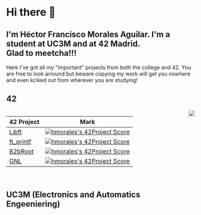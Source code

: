 # Hi there 👋

## I'm Héctor Francisco Morales Aguilar. I'm a student at UC3M and at 42 Madrid. <br>Glad to meetcha!!!

 Here I've got all my "important" projects from both the college and 42. You are free to look arround but beware copying my work will get you nowhere and even kciked out from wherever you are studying!
 
## 42

<a href="https://github.com/Creatormaxx/42-Cursus">
  <img align="right" src="https://badge42.herokuapp.com/api/stats/hmorales?privacyName=true" />
</a>

| 42 Project       | Mark                                                                                                                                          |
|---------------|--------------------------------------------------------------------------------------------------------------------------------------------------|
| [Libft](https://github.com/Creatormax/42-Cursus/libft)         | [![hmorales's 42Project Score](https://badge42.herokuapp.com/api/project/hmorales/Libft)](https://badge42.herokuapp.com/api/project/hmorales/Libft)                  |
| [ft_printf](https://github.com/Creatormax/42-Cursus/ft_printf)     | [![hmorales's 42Project Score](https://badge42.herokuapp.com/api/project/hmorales/ft_printf)](https://badge42.herokuapp.com/api/project/hmorales/ft_printf)              |
| [B2bRoot](https://github.com/Creatormax/42-Cursus/born2beroot)     | [![hmorales's 42Project Score](https://badge42.herokuapp.com/api/project/hmorales/Born2beroot)](https://badge42.herokuapp.com/api/project/hmorales/Born2beroot)              |
| [GNL](https://github.com/Creatormax/42-Cursus/get_next_line)     | [![hmorales's 42Project Score](https://badge42.herokuapp.com/api/project/hmorales/get_next_line)](https://badge42.herokuapp.com/api/project/hmorales/get_next_line)              |


<br>

## UC3M (Electronics and Automatics Engeeniering)
